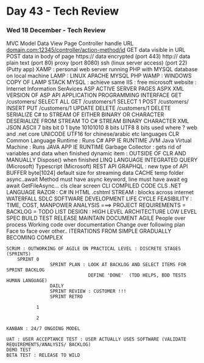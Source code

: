# Day 43 - Tech Review

### Wed 18 December - Tech Review

MVC
Model Data
View Page
Controller handle URL
[domain.com:12345/controller/action-method/id](http://domain.com:12345/controller/action-method/id)
GET data visible in URL
POST data in body of page
https:// data encrypted (port 443)
http:// data plain text (port 80)
proxy (port 8080)
ssh (linux server access) (port 22) (Putty app)
XAMP : personal web server running PHP with MYSQL database on local machine
LAMP : LINUX APACHE MYSQL PHP
WAMP : WINDOWS COPY OF LAMP STACK
MYSQL : achieve same
IIS : free microsoft website : Internet Information SerAvices
ASP ACTIVE SERVER PAGES
ASPX XML VERSION OF ASP
API APPLICATION PROGRAMMING INTERFACE
GET	/customers/ SELECT ALL
GET	/customers/1	SELECT 1
POST	/customers/ INSERT
PUT	/customers/1	UPDATE
DELETE /customers/1	DELETE
SERIALIZE C# to STREAM OF EITHER BINARY OR CHARACTER
DESERIALIZE FROM STREAM TO C#
STREAM
BINARY
CHARACTER
XML
JSON
ASCII 7 bits
bit 0 1
byte 10101010 8 bits
UTF8 8 bits used where ? web and .net core
UNICODE UTF16 for chinese/arabic etc languages
CLR Common Language Runtime : Runs C# APP IE RUNTIME
JVM Java Virtual Machine : Runs JAVA APP IE RUNTIME
Garbage Collector : gets rid of variables and data when finished
dynamic item : OUTSIDE OF CLR AND MANUALLY Dispose() when finished
LINQ LANGUAGE INTEGRATED QUERY (Microsoft)
Typescript (Microsoft)
REST API
GRAPHQL : new type of API
BUFFER byte[1024] default size for streaming data
CACHE temp folder
async..await Method must have async keyword, line must have await eg await GetFileAsync...
cls clear screen
CLI COMPILED CODE
CLS .NET LANGUAGE
RAZOR : C# IN HTML .cshtml
STREAM : blocks across internet
WATERFALL
SDLC SOFTWARE DEVELOPMENT LIFE CYCLE
FEASIBILITY : TIME, COST, MANPOWER
ANALYSIS ===> PROJECT REQUIREMENTS = BACKLOG = TODO LIST
DESIGN : HIGH LEVEL ARCHITECTURE
LOW LEVEL SPEC
BUILD
TEST
RELEASE
MAINTAIN
DOCUMENT
AGILE
People over process
Working code over documentation
Change over following plan
Face to face over other..
ITERATIONS FROM SIMPLE GRADUALLY BECOMING COMPLEX

```
SCRUM : OUTWORKING OF AGILE ON PRACTICAL LEVEL : DISCRETE STAGES (SPRINTS)
	SPRINT 0
				SPRINT PLAN : LOOK AT BACKLOG AND SELECT ITEMS FOR SPRINT BACKLOG
							  DEFINE 'DONE'  (TDD HELPS, BDD TESTS HUMAN LANGUAGE)
				DAILY
				SPRINT REVIEW : CUSTOMER !!!
				SPRINT RETRO

	 	   1

	 	   2

KANBAN : 24/7 ONGOING MODEL

UAT : USER ACCEPTANCE TEST : USER ACTUALLY USES SOFTWARE (VALIDATE REQUIREMENTS/ANALYSIS/ BACKLOG)
DEMO TEST 
BETA TEST : RELEASE TO WILD
```